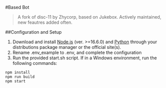 #Based Bot
> A fork of disc-11 by Zhycorp, based on Jukebox. Actively maintained, new feautres added often.

##Configuration and Setup
1. Download and install [Node.js](https://nodejs.org) (ver. >=16.6.0) and [Python](https://python.org) through your distributions package manager or the official site(s).
2. Rename .env_example to .env, and complete the configuration
3. Run the provided start.sh script. If in a Windows environment, run the following commands:
```
npm install
npm run build
npm start
```
